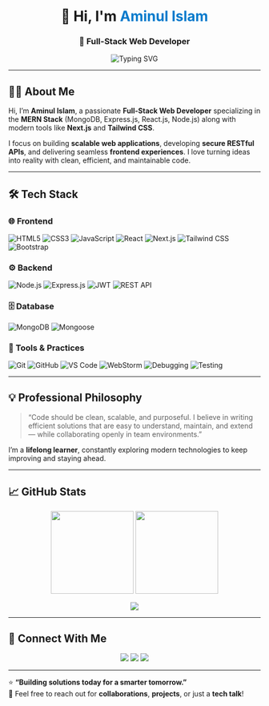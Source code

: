 <h1 align="center">👋 Hi, I'm <span style="color:#007ACC;">Aminul Islam</span></h1>
<h3 align="center">🚀 Full-Stack Web Developer</h3>

<p align="center">
  <img src="https://readme-typing-svg.demolab.com?font=Fira+Code&size=22&pause=1000&center=true&vCenter=true&width=600&lines=Passionate+MERN+Stack+Developer;Frontend+%26+Backend+Problem+Solver;Clean+%26+Scalable+Code+Enthusiast;Lifelong+Learner+%F0%9F%93%9A" alt="Typing SVG" />
</p>

---

## 👨‍💻 About Me

Hi, I’m **Aminul Islam**, a passionate **Full-Stack Web Developer** specializing in the **MERN Stack** (MongoDB, Express.js, React.js, Node.js) along with modern tools like **Next.js** and **Tailwind CSS**.

I focus on building **scalable web applications**, developing **secure RESTful APIs**, and delivering seamless **frontend experiences**. I love turning ideas into reality with clean, efficient, and maintainable code.

---

## 🛠️ Tech Stack

### 🌐 Frontend  
![HTML5](https://img.shields.io/badge/HTML5-E34F26?logo=html5&logoColor=white)
![CSS3](https://img.shields.io/badge/CSS3-1572B6?logo=css3&logoColor=white)
![JavaScript](https://img.shields.io/badge/JavaScript-F7DF1E?logo=javascript&logoColor=black)
![React](https://img.shields.io/badge/React-61DAFB?logo=react&logoColor=black)
![Next.js](https://img.shields.io/badge/Next.js-000000?logo=nextdotjs&logoColor=white)
![Tailwind CSS](https://img.shields.io/badge/Tailwind_CSS-38B2AC?logo=tailwind-css&logoColor=white)
![Bootstrap](https://img.shields.io/badge/Bootstrap-7952B3?logo=bootstrap&logoColor=white)

### ⚙️ Backend  
![Node.js](https://img.shields.io/badge/Node.js-339933?logo=node.js&logoColor=white)
![Express.js](https://img.shields.io/badge/Express.js-000000?logo=express&logoColor=white)
![JWT](https://img.shields.io/badge/JWT-black?logo=jsonwebtokens&logoColor=white)
![REST API](https://img.shields.io/badge/REST%20API-005571?logo=fastapi&logoColor=white)

### 🗄️ Database  
![MongoDB](https://img.shields.io/badge/MongoDB-47A248?logo=mongodb&logoColor=white)
![Mongoose](https://img.shields.io/badge/Mongoose-880000?logo=mongoose&logoColor=white)

### 🧰 Tools & Practices  
![Git](https://img.shields.io/badge/Git-F05032?logo=git&logoColor=white)
![GitHub](https://img.shields.io/badge/GitHub-181717?logo=github&logoColor=white)
![VS Code](https://img.shields.io/badge/VS_Code-007ACC?logo=visualstudiocode&logoColor=white)
![WebStorm](https://img.shields.io/badge/WebStorm-000000?logo=webstorm&logoColor=white)
![Debugging](https://img.shields.io/badge/Debugging-ffcc00?logo=bugatti&logoColor=black)
![Testing](https://img.shields.io/badge/Testing-2E7D32?logo=jest&logoColor=white)


---

## 💡 Professional Philosophy

> “Code should be clean, scalable, and purposeful. I believe in writing efficient solutions that are easy to understand, maintain, and extend — while collaborating openly in team environments.”

I’m a **lifelong learner**, constantly exploring modern technologies to keep improving and staying ahead.

---

## 📈 GitHub Stats

<p align="center">
  <img src="https://github-readme-stats.vercel.app/api?username=rarimon&show_icons=true&count_private=true&theme=tokyonight" height="165" />
  <img src="https://streak-stats.demolab.com?user=rarimon&theme=tokyonight" height="165" />
</p>

<p align="center">
  <img src="https://github-readme-stats.vercel.app/api/top-langs/?username=rarimon&layout=compact&theme=tokyonight" />
</p>

---

## 🤝 Connect With Me

<p align="center">
  <a href="https://www.linkedin.com/in/aminulwebdeveloper/"><img src="https://img.shields.io/badge/-LinkedIn-0A66C2?logo=linkedin&logoColor=white&style=for-the-badge" /></a>
  <a href="https://www.facebook.com/mdrimon.islam.9659283"><img src="https://img.shields.io/badge/-Facebook-1877F2?logo=facebook&logoColor=white&style=for-the-badge" /></a>
  <a href="https://stackoverflow.com/users/21302049/aminul-islam"><img src="https://img.shields.io/badge/-StackOverflow-F58025?logo=stackoverflow&logoColor=white&style=for-the-badge" /></a>
</p>

---

⭐ **“Building solutions today for a smarter tomorrow.”**  
💬 Feel free to reach out for **collaborations**, **projects**, or just a **tech talk**!
